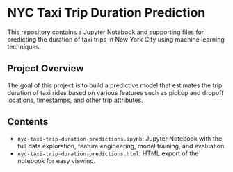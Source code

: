 # NYC Taxi Trip Duration Prediction

This repository contains a Jupyter Notebook and supporting files for predicting the duration of taxi trips in New York City using machine learning techniques.

## Project Overview

The goal of this project is to build a predictive model that estimates the trip duration of taxi rides based on various features such as pickup and dropoff locations, timestamps, and other trip attributes.

## Contents

- `nyc-taxi-trip-duration-predictions.ipynb`: Jupyter Notebook with the full data exploration, feature engineering, model training, and evaluation.
- `nyc-taxi-trip-duration-predictions.html`: HTML export of the notebook for easy viewing.